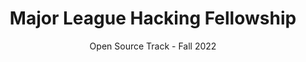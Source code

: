 ---
title: Major League Hacking Fellowship
subtitle: Open Source Track - Fall 2022
layout: single
author_profile: true
#classes: wide # Use this to enable wide mode (no sidebar)
#toc: true #Show table of contents
#toc_label: "Table of Contents custom title"
# excerpt: "A unique line of text to describe this post that will display in an archive listing and meta description with SEO benefits."
#entries_layout: grid # Choose from `grid`, `list`, `splash`, `single`
#header:
 # overlay_image: /assets/images/image-filename.jpg
 # caption: "Photo credit: [**Unsplash**](https://unsplash.com)"
---